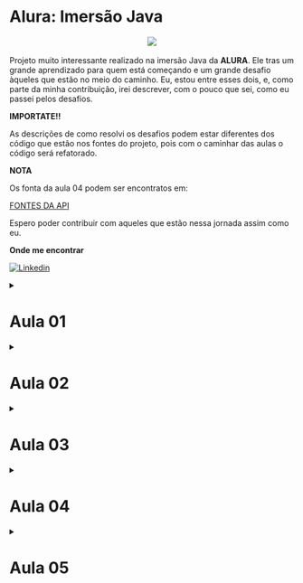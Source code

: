 # Alura: Imersão Java

<p align="center">
<img src="http://img.shields.io/static/v1?label=STATUS&message=EM%20DESENVOLVIMENTO&color=GREEN&style=for-the-badge"/>
</p>

Projeto muito interessante realizado na imersão Java da **ALURA**. Ele tras um grande aprendizado 
para quem está começando e um grande desafio àqueles que estão no meio do caminho. Eu, 
estou entre esses dois, e, como parte da minha contribuição, irei descrever, com o pouco 
que sei, como eu passei pelos desafios. 

**IMPORTATE!!**

As descrições de como resolvi os desafios podem estar diferentes dos código que estão 
nos fontes do projeto, pois com o caminhar das aulas o código será refatorado. 

**NOTA**

Os fonta da aula 04 podem ser encontratos em:

[FONTES DA API](https://github.com/Ro-Goncalves/alura-imersao)

Espero poder contribuir com aqueles que estão nessa jornada assim como eu.

**Onde me encontrar**

[![Linkedin](https://img.shields.io/badge/LinkedIn-0077B5?style=for-the-badge&logo=linkedin&logoColor=white)](https://www.linkedin.com/in/rodrigo-goncalves-650545146/)

<details>
<summary><h1> Aula 01 </h1></summary>

Tudo começa com a consulta em uma API de filmes, a selecionada foi **imdb**, e como ela 
esperado ela cai, com isso utilizamos a **themoviedb**, e alguns colegas disponibilizaram 
outras. 

Eu tive que utilizar um arquivo estático; estou acompanhando a imersão na empresa e 
meu **eclipse** não quer me ajudar, e não quero perder tempo arrumando o problema dele.

Dito isso, vamos ao que interessa. A Chamada via API pode ser vista no arquivo **AppStickerFromApi**.
Realizar a chama é relativamente simples:

Iniciamos criando a *URI* que iremos utilizar

```java
String url = "https://api.mocki.io/v2/549a5d8b/Top250Movies";
URI uriClient = URI.create(url);
```

**URIS SUJERIDAS**

* https://api.mocki.io/v2/549a5d8b/Top250Movies - Criada por alguns de nossos amigos, 
não me recordo quem.
* https://imdb-api.com/en/API/Top250Movies/ - imdb api top 250 movies, é necessário 
criar uma conta e gerar uma *api key*.
* https://api.themoviedb.org/3/tv/top_rated - themoviedb top rated, é necessário criar 
uma conta e gerar uma *api key*.

Agora criamos um *client* que irá chamar essa *URI*
```java
HttpClient client = HttpClient.newHttpClient();
```

Preparamos a nossa chamada
```java
HttpRequest request = HttpRequest.newBuilder(uriClient).GET().build();
```

E a realizamos com e pegamos somente o "corpo" do retorno:
```java
HttpResponse<String> response = client.send(request, BodyHandlers.ofString());
String responseBody = response.body();
```

O tratamento do retorno foi realizado em um desafio, irei descrevê-lo lá.

## Resumo
1. Criar a URI do serviço que iremos utilizar.
2. Criar um cliente com `HttpClient`.
3. Criar uma requisição com `HttpRequest`.
4. Fazer a requisição com `client.send(request, BodyHandlers.ofString())`.
5. Pegar o *body* do retorno.
6. Tratar o retorno.

<details>
<summary><h2> Desafios aula 01 </h2></summary>

<details>
<summary><h3> Desafio 01 </h3></summary>

<p align="center">
<img src="https://img.shields.io/static/v1?label=ESTATUS&message=N%C3%83O%20INICIADO&color=red&style=for-the-badge"/>
</p>

Consumir o endpoint de filmes mais populares da API do IMDB. Procure também, na 
documentação da API do IMDB, o endpoint que retorna as melhores séries e o que 
retorna as séries mais populares.

</details>

<details>
<summary><h3> Desafio 02 </h3></summary>

<p align="center">
<img src="https://img.shields.io/static/v1?label=ESTATUS&message=FINALIZADO&color=sucess&style=for-the-badge"/>
</p>

Usar sua criatividade para deixar a saída dos dados mais bonitinha: usar emojis 
com código UTF-8, mostrar a nota do filme como estrelinhas, decorar o terminal 
com cores, negrito e itálico usando códigos ANSI, e mais!

**SOLUÇÃO**

Tive alguns problemas com essa demanda, meu terminal não reconhecia os caracteres que 
criam as cores, tive que baixar um plugin para resolver esse problema.

[ANSI Escapes](https://github.com/mihnita/ansi-econsole).

Resolvendo isso, bastou entrar na documentação sujerida pela **Alura**

[ALURA: Decorando terminal cores emojis](https://www.alura.com.br/artigos/decorando-terminal-cores-emojis).

e "codar". 

Na classe *AppStickerFromFile* criei minhas variáveis que guardarão as cores que utilizarei.
```java
final static String NEGRITO = "\u001B[1m";
final static String RESET = "\u001B[0m";
final static String COR_TITULO = "\u001B[38;2;254;181;0m";
final static String FUNDO_TITULO = "\u001B[48;2;234;214;164m";
final static String COR_LINHA = "\u001B[38;2;178;129;7m";
final static String COR_EMOJI = "\u001B[38;2;164;123;22m";
```

Agora é só brincar com os *prints*
```java
System.out.print(COR_LINHA);
System.out.println("-".repeat(100));
System.out.print(RESET);

System.out.print(NEGRITO + COR_TITULO);
System.out.print("Título Original:");
System.out.print(RESET + " ");
System.out.print(jsFilme.get("original_title"));

(...)
```

![teminal-pintado](assets/terminal-pintado.png)

</details>

<details>
<summary><h3> Desafio 03 </h3></summary>


<p align="center">
<img src="https://img.shields.io/static/v1?label=ESTATUS&message=FINALIZADO&color=sucess&style=for-the-badge"/>
</p>

Colocar a chave da API do IMDB em algum lugar fora do código como um arquivo 
de configuração (p. ex, um arquivo .properties) ou uma variável de ambiente.

**SOLUÇÃO**

Como eu já resolvi isso com alguns projetos do trabalho, foi relativamente fácil.
Criei a pasta **config** com o arquivo **config.properties** dentro. Neste eu coloquei 
as minhas chaves

```bach
imdb_key = minha-chave-linda
themoviedb_key = minha-chave-linda-dois
```

A classe a baixo abre o arquivo, itera sobre ele pegando todas as entradas e retorna 
um `Map` com as chaves que coloquei no arquivo.

```java
private Map<String, String> getParametrosIntegracao(String nomeArquivoParam) throws Exception {
		if (!nomeArquivoParam.endsWith(".properties")) {
			nomeArquivoParam += ".properties";
		}

		FileInputStream arquivo = new FileInputStream(nomeArquivoParam);
		Properties properties = new Properties();
		properties.load(arquivo);

		Set<Object> keySet = properties.keySet();
		Iterator<Object> iterator = keySet.iterator();
		Map<String, String> parametroMap = new HashMap<String, String>();

		while (iterator.hasNext()) {
			String key = (String) iterator.next();
			parametroMap.put(key, properties.getProperty(key));
		}
		return parametroMap;
	}
```

Existe uma outra classe nesse arquivo que busca por uma *api key* especifica

```java
public void setApiKey(String apiKey) {
		
		File classPath = new File(".");
		String configPath = classPath.getAbsolutePath() + "/config/";
						
		Map<String, String> properties;
		try {
			properties = getParametrosIntegracao(configPath + "config");
			this.apiKey = properties.get(apiKey);
		} catch (Exception e) {
			e.printStackTrace();
		}
		
	}
	
	public String getApiKey() {
		return apiKey;
	}
```

Agora fica simples pegar uma *api key* que está dentro do meu arquivo que configuração, 
basta criar uma instância da classe **UtilProperties**, chamar **setApiKey** passando no 
nome da chave, e buscar o resultado com **getApiKey**

```java
UtilProperties properties = new UtilProperties();
properties.setApiKey("themoviedb_key");
String url = "https://imdb-api.com/en/API/Top250Movies/" + properties.getApiKey();
```

</details>

<details>
<summary><h3> Desafio 04 </h3></summary>

<p align="center">
<img src="https://img.shields.io/static/v1?label=ESTATUS&message=FINALIZADO&color=sucess&style=for-the-badge"/>
</p>

Mudar o JsonParser para usar uma biblioteca de parsing de JSON como Jackson ou GSON. 
 
**SOLUÇÃO**

Usei outra biblioteca a *simple parser*

[Exemplo de utilização da biblioteca](https://www.geeksforgeeks.org/parse-json-java/)

Para resolver esse problema criei uma classe **UtilJson** que realizara os tratamentos necessário. 
Lembre-se: **Estou utilizando um arquivo .json pois não estou conseguindo chamar apis 
no meu serviço**

Dito isso. Na classe existe um método que é responsavel por abrir o arquivo .json e 
retornar um **Object**, dessa forma ficará mais fácil realizar os tratamentos posteriores.

```java
public Object getArquivoJson(String arquivo) {	
		Object obj = new Object();
		String pathJsonFile = this.absPath + File.separator + "base-dados" + File.separator + arquivo + ".json";
		
		try {
			obj = new JSONParser().parse(new FileReader(pathJsonFile));			
			
		} catch (FileNotFoundException e) {			
			throw new RuntimeException(e);
		} catch (IOException e) {			
			throw new RuntimeException(e);
		} catch (ParseException e) {			
			throw new RuntimeException(e);
		}	
		return obj;
	}
```

O tratamento é feito dependendo da API que estamos chamando, pois cada uma retonar um 
Json. 

Por exemplo temos o extrator para as chamadas no **The Movie DB**. Veja que nesse caso, 
primeiro eu transformo o de **Object** para **JSONObject**, pego a **tag results** e 
depois transformo em **JSONArray**. Isso tudo para poder conseguir fazer um *forEach*.

```java
	public List<Conteudo> extraiConteudosTheMovieDb(Object json){
		
		JSONArray jsonArray = (JSONArray) ((JSONObject) json).get("results");
		
		List<Conteudo> conteudos = new ArrayList<>();

		jsonArray.forEach((elemento) -> {
			JSONObject conteudo = (JSONObject) elemento;			
			conteudos.add(
					new Conteudo(conteudo.get("title").toString(), 
							     "https://image.tmdb.org/t/p/w500" + conteudo.get("poster_path"), 
							     conteudo.get("vote_average").toString())								 
				);
			
		});
		
		return conteudos;
		
	}
```

</details>

<details>
<summary><h3> Desafio 05 </h3></summary>

<p align="center">
<img src="https://img.shields.io/static/v1?label=ESTATUS&message=FINALIZADO&color=sucess&style=for-the-badge"/>
</p>


Desafio supremo: criar alguma maneira para você dar uma avaliação ao filme, puxando de 
algum arquivo de configuração OU pedindo a avaliação para o usuário digitar no terminal. 

**SOLUÇÃO**

Fiz algo bem simples, criei a classe **AppStickerSalvaVoto**, ela pedirá algumas informação 
ao usuário e chamará o método **salvarVoto** da classe **UtilJson**.

O funcionamento desse método é relativamente simmples. Cria um **JSONObject** insere 
as informações que foram passadas como paramêtro, cria um **PrintWriter**, ele será 
o responsável por salvar as informações em um arquivo.

Como disse é algo bem simples, recebe o voto e salva em um arquivo.

```java
public void salvarVoto(String Usuario, String title, String rating) {
		JSONObject jo = new JSONObject();
		String classPath = UtilJson.class.getClassLoader().getResource("").getPath();
		String votoPath = classPath + "../base-dados/" ;
		
		jo.put("title", title);
		jo.put("usuario", Usuario);
		jo.put("rating", rating);
					
		try {
			PrintWriter pw = new PrintWriter(votoPath + "Filmes.json");
			pw.write(jo.toJSONString());         
	        pw.flush();
	        pw.close();
		} catch (FileNotFoundException e) {	
			throw new RuntimeException(e);
		}
	}
```

</details>
   
</details>
</details>

<details>
<summary><h1> Aula 02 </h1></summary>

<details>
<summary><h2> Desafios aula 02 </h2></summary>

<details>
<summary><h3> Desafio 01 </h3></summary>

<p align="center">
<img src="https://img.shields.io/static/v1?label=ESTATUS&message=FINALIZADO&color=sucess&style=for-the-badge"/>
</p>

Ler a documentação da classe abstrata InputStream.

**SOLUÇÃO**

Lido.

</details>
<details>
<summary><h3> Desafio 02 </h3></summary>

<p align="center">
<img src="https://img.shields.io/static/v1?label=ESTATUS&message=FINALIZADO&color=sucess&style=for-the-badge"/>
</p>

Centralizar o texto na figurinha.

**SOLUÇÃO**

A conta é relativamente simples. Pegar a largura total da imagem, subtrair a largura 
do texto, isso nos dará o espaço que sobra, basta dividir esse valor por dois. E pegar 
essa possição como a inicial para o texto.

```java
int xInicial = (int) ((largura - textLayout.getAdvance()) / 2);
```

Caso tenha ficado meio confuso a conta, tente entender esse imagem.

![calculo](assets/calculo.png)

</details>
<details>
<summary><h3> Desafio 02 </h3></summary>

<p align="center">
<img src="https://img.shields.io/static/v1?label=ESTATUS&message=N%C3%83O%20INICIADO&color=red&style=for-the-badge"/>
</p>

Fazer um pacote no Whatsapp e/ou Telegram com as suas próprias figurinhas!

</details>
<details>
<summary><h3> Desafio 04 </h3></summary>

<p align="center">
<img src="https://img.shields.io/static/v1?label=ESTATUS&message=FINALIZADO&color=sucess&style=for-the-badge"/>
</p>

Criar diretório de saída das imagens, se ainda não existir.

**SOLUÇÃO**

No meu caso eu criei o diretório a mão, mas a solução é fácil. A biblioteca **File** 
ajuda e muito nessa hora. Com ela podemos verificar se um diretório existe, se não basta 
criá-lo.

```java
if (!new File(caminhoPasta).exists()) {
	new File(caminhoPasta).mkdirs();
}
```

</details>
<details>
<summary><h3> Desafio 05 </h3></summary>

<p align="center">
<img src="https://img.shields.io/static/v1?label=ESTATUS&message=N%C3%83O%20INICIADO&color=red&style=for-the-badge"/>
</p>

Colocar outra fonte como a Comic Sans ou a Impact, a fonte usada em memes.

</details>
<details>
<summary><h3> Desafio 06 </h3></summary>

<p align="center">
<img src="https://img.shields.io/static/v1?label=ESTATUS&message=N%C3%83O%20INICIADO&color=red&style=for-the-badge"/>
</p>

Colocar uma imagem de você que está fazendo esse curso sorrindo, fazendo joinha!

</details>
<details>
<summary><h3> Desafio 07 </h3></summary>

<p align="center">
<img src="https://img.shields.io/static/v1?label=ESTATUS&message=FINALIZADO&color=sucess&style=for-the-badge"/>
</p>

Colocar contorno (outline) no texto da imagem.

**SOLUÇÃO**

Nesse o Alexandre da **Alura** me ajudou e muito. Confesso que não entendo muito o que 
está acontecendo ai; pelo que li, quem faz esse **outline** é o método **setStroke**, 
ele deve receber um objeto do tipo **Strock**, por isso criamos um **BasicStroke**, 

Para escrever a frase precisamos usar o método **draw**, que recebe um objeto do tipo 
**Shape** que foi criado em `Shape outline = textLayout.getOutline(null);`

```java
FontRenderContext fontRenderContext = graphics.getFontRenderContext();
			Font font = new Font(Font.SANS_SERIF, Font.BOLD, 60);
			
			TextLayout textLayout = new TextLayout(textoImagem, font, fontRenderContext);

			Shape outline = textLayout.getOutline(null);
			AffineTransform transform = graphics.getTransform();
			
			int xInicial = (int) ((largura - textLayout.getAdvance()) / 2);
			transform.translate(xInicial, novaAltura - 150);
			graphics.setTransform(transform);

			BasicStroke outlineStroke = new BasicStroke(largura * 0.004166f);
			graphics.setStroke(outlineStroke);

			graphics.setColor(Color.DARK_GRAY);
			graphics.draw(outline);
			graphics.setClip(outline);
```

</details>
<details>
<summary><h3> Desafio 08 </h3></summary>

<p align="center">
<img src="https://img.shields.io/static/v1?label=ESTATUS&message=N%C3%83O%20INICIADO&color=red&style=for-the-badge"/>
</p>

Tratar as imagens retornadas pela API do IMDB para pegar uma imagem maior ao invés 
dos thumbnails. Opções: pegar a URL da imagem e remover o trecho mostrado durante a aula. 
ou consumir o endpoint de posters da API do IMDB (mais trabalhoso), tratando o JSON retornado. 

</details>
<details>
<summary><h3> Desafio 09 </h3></summary>

<p align="center">
<img src="https://img.shields.io/static/v1?label=ESTATUS&message=FINALIZADO&color=sucess&style=for-the-badge"/>
</p>

Fazer com que o texto da figurinha seja personalizado de acordo com as classificações do IMDB.

**SOLUÇÃO**

Fácil, ao menos uma é. Na minha classe **GeradorDeFigurinhas** criei o método **textoImagem** 
que recebe o **voto**, utilizando o operador ternário eu consigo verificar o voto e 
dar uma mensagem personalizada.

**Vale lembrar que estou utilizando um arquio estático como fonte dos dados, e nele só 
possiu os voltos 8.5, 8.6 e 8.7, por isso que a solução ficou assim**

```java
public String textoImagem(String voto) {
		
		return voto.equals("8.5") ? "The Third One" : 
               voto.equals("8.6") ? "The Second One" : 
	           voto.equals("8.7") ? "The Big One" :
		                            "No One";
	}
```

</details>
<details>
<summary><h3> Desafio 10 </h3></summary>

<p align="center">
<img src="https://img.shields.io/static/v1?label=ESTATUS&message=N%C3%83O%20INICIADO&color=red&style=for-the-badge"/>
</p>

Desafio supremo usar alguma biblioteca de manipulação de imagens como OpenCV pra 
extrair imagem principal e contorná-la.

</details>
</details>
</details>

<details>
<summary><h1> Aula 03 </h1></summary>

Nessa aula consumimos a API da nasa, nela conseguimos trazer outras imagens para o nosso 
projeto.

Também refatoramos o nosso código. Criamos a classe **ClienteHttp**, esse será a responsável 
por fazer as chamadas nas APIs. 

```java
public String BuscaDados(String url) {				
		
		try {		
			URI uriClient = URI.create(url);		
			HttpClient client = HttpClient.newHttpClient();			
			HttpRequest request = HttpRequest.newBuilder(uriClient).GET().build();	
			
			HttpResponse<String> response;
			response = client.send(request, BodyHandlers.ofString());
			
			return response.body();
		} catch (IOException | InterruptedException e) {	
			throw new TrataExecoes("Algo De Errado Não Está Certo" , e);									
		} 		
	}
}
```

Na parte do extrator de contéudo eu fiz um pouco diferente. Criei uma unica classe com 
todos os métodos de extração dentro. A classe é **Extratores**, e como exemplo de método 
temos os:

Essa primeira classe trata a extração de informação quando é passado uma **String**. 
E a que foi desenvolvida em aula, eu adaptei um pouco, veja que **conteudo** recebe 
um parametro a mais.

```java
public List<Conteudo> extraiConteudosNasa(String json){
		
		JsonParser parser = new JsonParser();
		List<Map<String, String>> listaDeAtributos = parser.parse(json);
		
		List<Conteudo> conteudos = new ArrayList<>();
		
		for(Map<String, String> atributos : listaDeAtributos) {
			String titulo = atributos.get("title");
			String urlImage = atributos.get("url");
			
			Conteudo conteudo = new Conteudo(titulo, urlImage, "0.0");
			
			conteudos.add(conteudo);
		}
		
		return conteudos;
		
	}
```

Para o meu caso, criei uma classe com o mesmo nome, porem recebendo um **object**

```java
public List<Conteudo> extraiConteudosNasa(Object json){
		
		JSONArray jsonArray = (JSONArray) json;	
		
		List<Conteudo> conteudos = new ArrayList<>();
		
		jsonArray.forEach((elemento) -> {
			JSONObject conteudo = (JSONObject) elemento;
			conteudos.add(
					new Conteudo(conteudo.get("title").toString(), 
							     conteudo.get("url").toString(), 
							     "9.0")
					);
			
		});
		
		return conteudos;
		
	}
```

Por fim, mas não menos importante. Criamos uma classe **Conteudo** representando o objeto 
em que estamos trabalhando

**NOTA: ** Veja que não temos uma classe mas, sim **record**. Isso porque documentei 
após a execução dos desafios. 

```java
public record Conteudo(
		
		String titulo,
		String urlImagem,
		String voto
	) {}
```

<details>
<summary><h2> Desafios aula 03 </h2></summary>

<details>
<summary><h3> Desafio 01 </h3></summary>

<p align="center">
<img src="https://img.shields.io/static/v1?label=ESTATUS&message=FINALIZADO&color=sucess&style=for-the-badge"/>
</p>

Transformar a classe que representa os conteúdos em um Record, disponível a partir 
do Java 16

**SOLUÇÃO**

Para realizar essa demanda utilizei como referência esse [link](https://www.tutorialspoint.com/java16/java16_record.htm).

A solução foi bem simples. Basta alterar o tipo de classe para record, e remover a visibilidade 
dos atribrutos, dessa forma nosso record ficara:
```java
public record Conteudo(
		
		String titulo,
		String urlImagem,
		String voto
	) {}
```

Em nossa classe main, basta chamar o atributo pelo nome e não pelo get

```java
InputStream inputStream;	
inputStream = new URL(conteudo.urlImagem()).openStream();
String nomeArquivo = conteudo.titulo().replace(":", " -");
String voto = conteudo.voto();
```

</details>
<details>
<summary><h3> Desafio 02 </h3></summary>

<p align="center">
<img src="https://img.shields.io/static/v1?label=ESTATUS&message=FINALIZADO&color=sucess&style=for-the-badge"/>
</p>

Criar as suas próprias exceções e usá-las na classe que implementa o cliente HTTP

**SOLUÇÃO**

Não cheguei à esse curso na **Alura**, mas bora tentar alguma coisa. Para isso tomarei 
a [resposta no stakoverflow](https://pt.stackoverflow.com/questions/71670/como-criar-uma-exception-exce%C3%A7%C3%A3o-customizada-em-java)
como base.

Bem, dado a meu baixo conhecimento no assunto, fiz algo bem simples. Creie a classe  
**TrataExecoes**, e coloquei dois métodos dentro dela.

```java
public class TrataExecoes extends RuntimeException{
	
	private static final long serialVersionUID = 1149241039409861914L;
	
	
    public TrataExecoes(String msg){
        super(msg);
    }
    
    public TrataExecoes(String msg, Throwable cause){
        super(msg, cause);
    }

}
```

E a usei no `catch` da classe **ClienteHttp**
```java
} catch (IOException | InterruptedException e) {
	throw new TrataExecoes("Algo De Errado Não Está Certo" , e);
} 	
```

</details>
<details>
<summary><h3> Desafio 03 </h3></summary>

<p align="center">
<img src="https://img.shields.io/static/v1?label=ESTATUS&message=FINALIZADO&color=sucess&style=for-the-badge"/>
</p>

Usar recursos do Java 8 e posterior, como Streams e Lambdas, para mapear uma lista 
em uma outra

**SOLUÇÃO**

Apliquei essa técnica em várias partes do código. A ideia é simples, pega o objeto que 
é uma lista, seleciona o método `forEach` dele, esse método irá percorrer todos os elementos 
do objeto e aplicar uma função que criamos em tempo de execução. No meu caso essa função 
adicionrá um conteudo na minha lista.

```java
public List<Conteudo> extraiConteudosNasa(Object json){
		
		JSONArray jsonArray = (JSONArray) json;	
		
		List<Conteudo> conteudos = new ArrayList<>();
		
		jsonArray.forEach((elemento) -> {
			JSONObject conteudo = (JSONObject) elemento;
			conteudos.add(
					new Conteudo(conteudo.get("title").toString(), 
							     conteudo.get("url").toString())
					);
			
		});
		
		return conteudos;
		
	}
```

</details>
<details>
<summary><h3> Desafio 04 </h3></summary>

<p align="center">
<img src="https://img.shields.io/static/v1?label=ESTATUS&message=FINALIZADO&color=sucess&style=for-the-badge"/>
</p>

Criar uma Enum que une, como configurações, a URL da API e o extrator utilizado

**SOLUÇÃO**

Para entender melhor o que foi feito, ler o [artigo](https://receitasdecodigo.com.br/java/enum-no-java)

Na minha implentação, criei o `enun` **ArquivoJson**
```java
public enum ArquivosJson {
	THE_MOVIE_DB("themoviedb-topRated"),
	NASA("nasa-apod");
	
	private String nomeArquivo;
	
	private ArquivosJson(String nomeArquivo) {
		this.nomeArquivo = nomeArquivo;
	}
	
	public String getNomeArquivo() {
		return this.nomeArquivo;
	}

}
```

E em minha classe **AppStickerFromFile** o utilizei da seguinte forma:
```java
String arquivosJson = ArquivosJson.THE_MOVIE_DB.getNomeArquivo();
Object json = utilJson.getArquivoJson(arquivosJson);
```

</details>
<details>
<summary><h3> Desafio 05 </h3></summary>

<p align="center">
<img src="https://img.shields.io/static/v1?label=ESTATUS&message=N%C3%83O%20INICIADO&color=red&style=for-the-badge"/>
</p>

Desafio supremo: consumir outras APIs que contém imagens, como a da Marvel, que é 
bem diferente. Repositório com APIs públicas: [clique aqui](https://github.com/public-apis/public-apis).

</details>
</details>
</details>

<details>
<summary><h1> Aula 04 </h1></summary>

Criar uma api.

Tecnologia utilizada, [spring](https://spring.io/).

Para criar um projeto, podemos ir em [start spring io](https://start.spring.io/)

Banco de dados utilizado, mogo DB

<details>
<summary><h2> Desafios aula 04 </h2></summary>

<details>
<summary><h3> Desafio 01 </h3></summary>

<p align="center">
<img src="https://img.shields.io/static/v1?label=ESTATUS&message=FINALIZADO&color=sucess&style=for-the-badge"/>
</p>

Finalizar o CRUD (Create, Read, Update e Delete) para que se possa atualizar e excluir uma linguagem cadastrada.

**SOLUÇÃO**

Esse [link](
https://www.geeksforgeeks.org/spring-boot-mongorepository-with-example/) pode ser usado 
como referência. 

**Create**

Esse já foi feito em aula
```java
@PostMapping("/linguagens-repositorio")
	public Linguagem cadastrarLinguagem(@RequestBody Linguagem linguagem) {
		Linguagem linguagemSalva = repositorio.save(linguagem);
		
		return linguagemSalva;
	}
```

**Read**

Acho que era para fazer uma busca por ID. Segue a solução
```java
@GetMapping("/linguagens-repositorio/{id}")
	public Linguagem obterLinguagemRepositorio(@PathVariable String id) {
		Optional<Linguagem> linguagemConsultada = repositorio.findById(id);
		
		return linguagemConsultada.get();		
	}
```

**Delete**
```java
@DeleteMapping("/linguagens-repositorio/{id}")
    public String deleteBook(@PathVariable String id){
		repositorio.deleteById(id);
        
        return "Deletado Com Sucesso";
    }
```

**Update**

Utilizar como [referência](https://www.sourcecodeexamples.net/2019/10/putmapping-spring-boot-example.html).

```java
@PutMapping("/linguagens-repositorio/{id}")
	public Linguagem atualizarLinguagem(@PathVariable(value = "id") String id, @RequestBody Linguagem linguagem) {
		Linguagem linguagemNova = repositorio.findById(id).get();
		
		linguagemNova.setTitle(linguagem.getTitle());
		linguagemNova.setImage(linguagem.getImage());		
		linguagemNova.setRanking(linguagem.getRanking());	     
	     
	     final Linguagem linguagemAtualizada = repositorio.save(linguagemNova);
	     return linguagemAtualizada;
	}
```


</details>
<details>
<summary><h3> Desafio 02 </h3></summary>

Devolver a listagem ordenada pelo ranking.

**SOLUÇÃO**

Demorou mais saiu. meio que simples até. Solução encontrada no [link](https://stackoverflow.com/questions/2839137/how-to-use-comparator-in-java-to-sort)

```java
@GetMapping("/linguagens-repositorio")
	public List<Linguagem> obterLinguagensRepositorio(){	
		
		List<Linguagem> linguagensRepositorio = this.repositorio.findAll();
		Collections.sort(linguagensRepositorio, (a, b) -> a.getRanking().compareTo(b.getRanking()));
		
		return linguagensRepositorio;
	}
```

</details>
<details>
<summary><h3> Desafio 03 </h3></summary>

<p align="center">
<img src="https://img.shields.io/static/v1?label=ESTATUS&message=FINALIZADO&color=sucess&style=for-the-badge"/>
</p>

Criar na sua API um modelo de entidade com nomes diferentes de title e image e criar seu próprio 
extrator de informações personalizado OU, manter com o nome title e image e traduzir para que seja 
retornado como título e imagem através do uso de DTO (Data Transfer Object).

**SOLUÇÃO**

Não sei ao certo se era isso. Utilizei: [link](https://stackoverflow.com/questions/47886322/dto-conveter-pattern-in-spring-boot)

```java
@PostMapping("/linguagens-repositorio")
	public ResponseEntity<Linguagem> cadastrarLinguagem(@RequestBody PostDto postDto) {
		Linguagem linguagem = new Linguagem(postDto.titulo(), postDto.imagem(), postDto.rank());
		
		Linguagem linguagemSalva = repositorio.save(linguagem);
		
		return ResponseEntity.status(201).body(linguagemSalva);
	}
```

</details>
<details>
<summary><h3> Desafio 04 </h3></summary>

<p align="center">
<img src="https://img.shields.io/static/v1?label=ESTATUS&message=FINALIZADO&color=sucess&style=for-the-badge"/>
</p>

Retornar o status 201 quando um recurso (linguagem, no nosso caso) for cadastrado através do POST;

**SOLUÇÃO**

[Material](https://www.javaguides.net/2018/11/spring-getmapping-postmapping-putmapping-deletemapping-patchmapping.html) 
utilizado para a solução.

```java
@PostMapping("/linguagens-repositorio")
	public ResponseEntity<Linguagem> cadastrarLinguagem(@RequestBody Linguagem linguagem) {
		Linguagem linguagemSalva = repositorio.save(linguagem);
		
		return ResponseEntity.status(201).body(linguagemSalva);
	}
```

</details>
<details>
<summary><h3> Desafio 05 </h3></summary>

<p align="center">
<img src="https://img.shields.io/static/v1?label=ESTATUS&message=FINALIZADO&color=sucess&style=for-the-badge"/>
</p>

Desafio supremo: Aplicar modificações parciais no recurso através do método PATCH, por exemplo, 
modificando o número de votos ou de pessoas que utilizam cada linguagem de programação.

**SOLUÇÃO**

A documentação pode ser encontrada [Aqui](https://www.sourcecodeexamples.net/2019/10/patchmapping-spring-boot-example.html)

```java
@PatchMapping("/linguagens-repositorio/{id}/{ranking}")
	public Linguagem atualizarRankingLinguagem(@PathVariable String id, @PathVariable String ranking) {		
		Linguagem linguagem = repositorio.findById(id).get();
		linguagem.setRanking(ranking);
		
		Linguagem linguagemAtualizada = repositorio.save(linguagem);
		
		return linguagemAtualizada;		
	}
```
</details>
</details>
</details>

<details>
<summary><h1> Aula 05 </h1></summary>

O objetivo dessa aula foi muito simples, colocar nossa aplicação para roda na cloud, 
para tal utilizamos o [HEROKU](https://www.heroku.com/)

<details>
<summary><h2> Desafios aula 05 </h2></summary>


<details>
<summary><h3> Desafio 01 </h3></summary>

Compartilhe com seus amigos a sua URL do Heroku, para que eles possam consumir a sua 
API (com o padrão de atributos title e image) e gerar figurinhas do conteúdo que você
utilizou (linguagens de programação, filmes, músicas).

</details>

<details>
<summary><h3> Desafio 02 </h3></summary>

Colocar a aplicação no cloud da Oracle;

Link que pode ajudar

https://medium.com/danieldiasjava/executando-sua-aplica%C3%A7%C3%A3o-java-na-oracle-cloud-infrastructure-d8ce55e74d61

</details>

<details>
<summary><h3> Desafio 03 </h3></summary>

Implementar algum mecanismo de votação na API, para que outros amigos votem nas linguagens 
preferidas para que se possa fazer um ranking.

<p align="center">
<img src="https://img.shields.io/static/v1?label=ESTATUS&message=FINALIZADO&color=sucess&style=for-the-badge"/>
</p>

**SOLUÇÃO**

Quero aproveitar o que já foi realizado. Dito isso. Criei o *record Voto*
```java
record Voto (
	String id,
	String voto
) {}
```

E uma url com um método post.
```java
@PostMapping("/linguagem-repositorio/votar")
	public ResponseEntity<Linguagem> cadastrarVoto(@RequestBody Voto voto){
		Voto cadastarVoto = new Voto(voto.id(), voto.voto());
		
		Linguagem linguagemEscolhida = repositorio.findById(cadastarVoto.id()).get();
		
		String votacaoAtual = linguagemEscolhida.getRanking();
		int votacaoNova = Integer.parseInt(votacaoAtual) + Integer.parseInt(cadastarVoto.voto());		
		linguagemEscolhida.setRanking("" + votacaoNova);
		
		return ResponseEntity.status(200).body(repositorio.save(linguagemEscolhida));
	}
```

</details>

<details>
<summary><h3> Desafio 04 </h3></summary>

Desafio supremo: Evoluir o projeto das três primeiras aula para que ele gere um bundle de stickers, 
para que se possa fazer o download e já incluir vários stickers no WhatsApp; Usar os conhecimentos 
aprendidos em alguma imersão React da Alura e fazer uma aplicação front-end para gerar esse bundle, 
onde possa se passar a URL do conteúdo e já visualizar os stickers;

</details>
</details>
</details>
